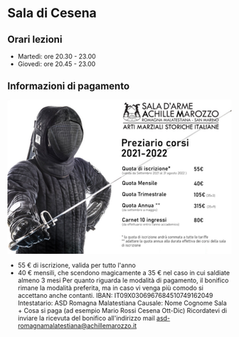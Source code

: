 # Sala di Cesena

## Orari lezioni
- Martedì: ore 20.30 - 23.00
- Giovedì: ore 20.45 - 23.00

## Informazioni di pagamento
![](/assets/img/costi.jpg)
- 55 € di iscrizione, valida per tutto l'anno
- 40 € mensili, che scendono magicamente a 35 € nel caso in cui saldiate almeno 3 mesi
Per quanto riguarda le modalità di pagamento, il bonifico rimane la modalità preferita, ma in caso vi venga più comodo si accettano anche contanti.
IBAN: IT09X0306967684510749162049
Intestatario: ASD Romagna Malatestiana
Causale: Nome Cognome Sala + Cosa si paga (ad esempio Mario Rossi Cesena Ott-Dic)
Ricordatevi di inviare la ricevuta del bonifico all'indirizzo mail asd-romagnamalatestiana@achillemarozzo.it